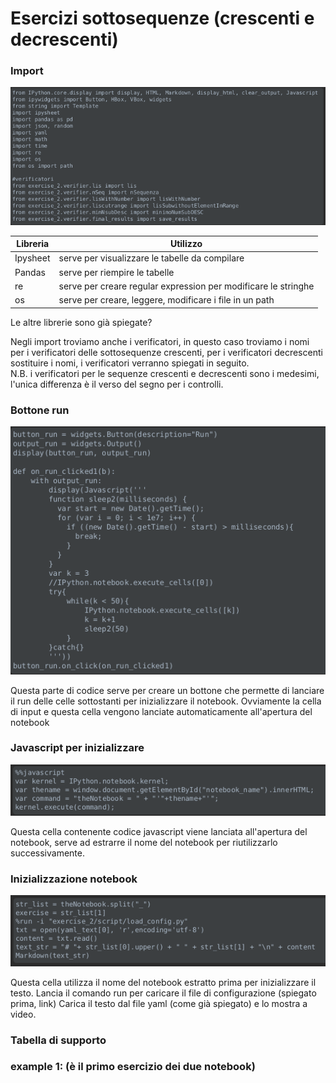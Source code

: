 # Esercizi sottosequenze (crescenti e decrescenti)

### Import
![import](./img_sub/import.png)

| Libreria | Utilizzo                                       | 
|----------|------------------------------------------------|
| Ipysheet | serve per visualizzare le tabelle da compilare |
| Pandas   | serve per riempire le tabelle    
| re       | serve per creare regular expression per modificare le stringhe |
| os       | serve per creare, leggere, modificare i file in un path    |

Le altre librerie sono già spiegate?

Negli import troviamo anche i verificatori, in questo caso troviamo i nomi per i verificatori delle sottosequenze crescenti,
per i verificatori decrescenti sostituire i nomi, i verificatori verranno spiegati in seguito.\
N.B. i verificatori per le sequenze crescenti e decrescenti sono i medesimi, l'unica differenza è il verso del segno per i controlli.

### Bottone run
![run](./img_sub/run.png)

Questa parte di codice serve per creare un bottone che permette di lanciare il run delle celle sottostanti per inizializzare il notebook.
Ovviamente la cella di input e questa cella vengono lanciate automaticamente all'apertura del notebook

### Javascript per inizializzare
![javainiti](./img_sub/javainit.png)

Questa cella contenente codice javascript viene lanciata all'apertura del notebook, serve ad estrarre il nome del notebook per riutilizzarlo successivamente.

### Inizializzazione notebook
![extract_name](./img_sub/extractname.png)

Questa cella utilizza il nome del notebook estratto prima per inizializzare il testo.
Lancia il comando run per caricare il file di configurazione (spiegato prima, link)
Carica il testo dal file yaml (come già spiegato) e lo mostra a video.

### Tabella di supporto


### example 1: (è il primo esercizio dei due notebook)
 
